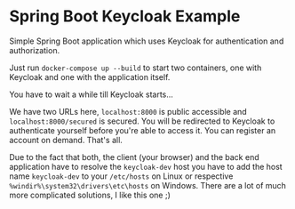 # Spring Boot Keycloak Example

Simple Spring Boot application which uses Keycloak for authentication and authorization.

Just run `docker-compose up --build` to start two containers, one with Keycloak and one with the application itself.

You have to wait a while till Keycloak starts...

We have two URLs here, `localhost:8000` is public accessible and `localhost:8000/secured` is secured. You will be redirected to Keycloak to authenticate yourself before you're able to access it. You can register an account on demand. That's all.

Due to the fact that both, the client (your browser) and the back end application have to resolve the `keycloak-dev` host you have to add the host name `keycloak-dev` to your `/etc/hosts` on Linux or respective `%windir%\system32\drivers\etc\hosts` on Windows. There are a lot of much more complicated solutions, I like this one ;)
